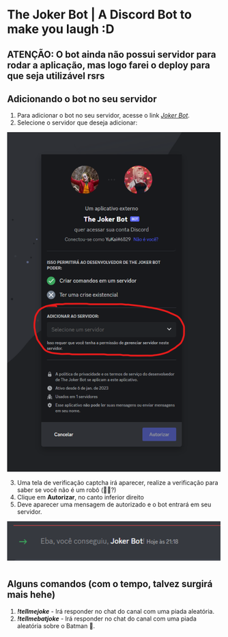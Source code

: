 # **The Joker Bot | A Discord Bot to make you laugh :D**

## **ATENÇÃO:** O bot ainda não possui servidor para rodar a aplicação, mas logo farei o deploy para que seja utilizável rsrs

## Adicionando o bot no seu servidor
1. Para adicionar o bot no seu servidor, acesse o link *[Joker Bot](https://discord.com/oauth2/authorize?client_id=1061005312905199648&scope=bot)*.
2. Selecione o servidor que deseja adicionar:

<img src="./Documentation/Authentication%20Screen.png" width="500" >

3. Uma tela de verificação captcha irá aparecer, realize a verificação para saber se você não é um robô (🤨🤖?)
4. Clique em **Autorizar**, no canto inferior direito
5. Deve aparecer uma mensagem de autorizado e o bot entrará em seu servidor.


<img src="./Documentation/Bot%20no%20servidor.png" width="500" >

#

## Alguns comandos (com o tempo, talvez surgirá mais hehe)

1. ***!tellmejoke*** - Irá responder no chat do canal com uma piada aleatória.
2. ***!tellmebatjoke*** - Irá responder no chat do canal com uma piada aleatória sobre o Batman 🦇.